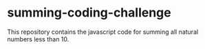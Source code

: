 # summing-coding-challenge
This repository contains the javascript code for summing all natural numbers less than 10.
